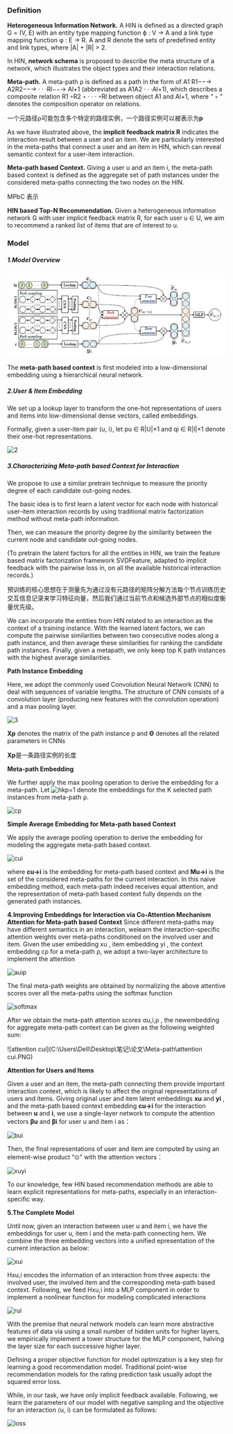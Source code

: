 ### **Definition**

**Heterogeneous Information Network.** A HIN is defined as a directed graph G = (V, E) with an entity type mapping function ϕ : V → A and a link type mapping function φ : E → R. A and R denote the sets of predefined entity and link types, where |A| + |R| > 2.

In HIN, **network schema** is proposed to describe the meta structure of a network, which illustrates the object types and their interaction relations.

**Meta-path.** A meta-path ρ is defined as a path in the form of A1 R1−−→ A2R2−−→ · · ·Rl−−→ Al+1 (abbreviated as A1A2 · · ·Al+1), which describes a composite relation R1 ◦R2 ◦ · · · ◦Rl between object A1 and Al+1, where “ ◦ ” denotes the composition operator on relations.

一个元路径ρ可能包含多个特定的路径实例，一个路径实例可以被表示为**p**

As we have illustrated above, the **implicit feedback matrix R** indicates the interaction result between a user and an item. We are particularly interested in the meta-paths that connect a user and an item in HIN, which can reveal semantic context for a user-item interaction.

**Meta-path based Context.** Giving a user u and an item i, the meta-path based context is defined as the aggregate set of path instances under the considered meta-paths connecting the two nodes on the HIN.

MPbC 表示

**HIN based Top-N Recommendation.** Given a heterogeneous information network G with user implicit feedback matrix R, for each user u ∈ U, we aim to recommend a ranked list of items that are of interest to u.



### **Model**

##### **1.Model Overview**

![1](./1.PNG)

The **meta-path based context** is first modeled into a low-dimensional embedding using a hierarchical neural network.



##### **2.User & Item Embedding**

We set up a lookup layer to transform the one-hot representations of users and items into low-dimensional dense vectors, called embeddings.

Formally, given a user-item pair ⟨u, i⟩, let pu ∈ R|U|×1 and qi ∈ R|I|×1 denote their one-hot representations.

![2](C:\Users\Dell\Desktop\笔记\论文\Meta-path\2.PNG)



##### **3.Characterizing Meta-path based Context for Interaction**

We propose to use a similar pretrain technique to measure the priority degree of each candidate out-going nodes.

The basic idea is to first learn a latent vector for each node with historical user-item interaction records by using traditional matrix factorization method without meta-path information.

Then, we can measure the priority degree by the similarity between the current node and candidate out-going nodes.

(To pretrain the latent factors for all the entities in HIN, we train the feature based matrix factorization framework SVDFeature, adapted to implicit feedback with the pairwise loss in, on all the available historical interaction records.)

预训练的核心思想在于测量先为通过没有元路径的矩阵分解方法每个节点训练历史交互信息记录来学习特征向量，然后我们通过当前节点和候选外部节点的相似度衡量优先级。

We can incorporate the entities from HIN related to an interaction as the context of a training instance. With the learned latent factors, we can compute the pairwise similarities between two consecutive nodes along a path instance, and then average these similarities for ranking the candidate path instances. Finally, given a metapath, we only keep top K path instances with the highest average similarities.

**Path Instance Embedding**

Here, we adopt the commonly used Convolution Neural Network (CNN) to deal with sequences of variable lengths. The structure of CNN consists of a convolution layer (producing new features with the convolution operation) and a max pooling layer.

![3](C:\Users\Dell\Desktop\笔记\论文\Meta-path\3.PNG)

**Xp** denotes the matrix of the path instance p and **Θ** denotes all the related parameters in CNNs

**Xp**是一条路径实例的长度

**Meta-path Embedding**

We further apply the max pooling operation to derive the embedding for a meta-path. Let ![hkp=1](C:\Users\Dell\Desktop\笔记\论文\Meta-path\hkp=1.PNG) denote the embeddings
for the K selected path instances from meta-path ρ.

![cp](C:\Users\Dell\Desktop\笔记\论文\Meta-path\cp.PNG)

**Simple Average Embedding for Meta-path based Context**

We apply the average pooling operation to derive the embedding for modeling the aggregate meta-path based context.

![cui](C:\Users\Dell\Desktop\笔记\论文\Meta-path\cui.PNG)

where **cu→i** is the embedding for meta-path based context and **Mu→i** is the set of the considered meta-paths for the current interaction. In this naive embedding method, each meta-path indeed receives equal attention, and the representation of meta-path based context fully depends on the generated path instances.

**4.Improving Embeddings for Interaction via Co-Attention Mechanism**
**Attention for Meta-path based Context** Since different meta-paths may have different semantics in an interaction, welearn the interaction-specific attention weights over meta-paths conditioned on the involved user and item. Given the user embedding
xu , item embedding yi , the context embedding cρ for a meta-path ρ, we adopt a two-layer architecture to implement the attention

![auip](C:\Users\Dell\Desktop\笔记\论文\Meta-path\auip.PNG)

The final meta-path weights are obtained by normalizing the above attentive scores over all the meta-paths using the softmax function

![softmax](C:\Users\Dell\Desktop\笔记\论文\Meta-path\softmax.PNG)

After we obtain the meta-path attention scores αu,i,ρ , the newembedding for aggregate meta-path context can be given as the following weighted sum:

![attention cui](C:\Users\Dell\Desktop\笔记\论文\Meta-path\attention cui.PNG)

**Attention for Users and Items**

Given a user and an item, the meta-path connecting them provide important interaction context, which is likely to affect the original representations of users and items. Giving original user and item latent embeddings **xu** and **yi** , and the meta-path based context embedding **cu→i** for the interaction between **u** and **i**, we use a single-layer network to compute the attention vectors **βu** and **βi** for user u and item i as：

![bui](C:\Users\Dell\Desktop\笔记\论文\Meta-path\bui.PNG)

Then, the final representations of user and item are computed by using an element-wise product “⊙" with the attention vectors：

![xuyi](C:\Users\Dell\Desktop\笔记\论文\Meta-path\xuyi.PNG)

To our knowledge, few HIN based recommendation methods are able to learn explicit representations for meta-paths, especially in an interaction-specific way.

**5.The Complete Model**

Until now, given an interaction between user u and item i, we have the embeddings for user u, item i and the meta-path connecting hem. We combine the three embedding vectors into a unified epresentation of the current interaction as below:

![xui](C:\Users\Dell\Desktop\笔记\论文\Meta-path\xui.PNG)

Hxu,i encodes the information of an interaction from three aspects: the involved user, the involved item and the corresponding meta-path based context. Following, we feed Hxu,i into a MLP component in order to implement a nonlinear function for modeling complicated interactions

![rui](C:\Users\Dell\Desktop\笔记\论文\Meta-path\rui.PNG)

With the premise that neural network models can learn more abstractive features of data via using a small number of hidden units for higher layers, we empirically implement a tower structure for the MLP component, halving the layer size for each successive higher layer.

Defining a proper objective function for model optimization is a key step for learning a good recommendation model. Traditional
point-wise recommendation models for the rating prediction task usually adopt the squared error loss.

While, in our task, we have only implicit feedback available. Following, we learn the parameters of our model with negative sampling and the objective for an interaction ⟨u, i⟩ can be formulated as follows:

![loss](C:\Users\Dell\Desktop\笔记\论文\Meta-path\loss.PNG)
